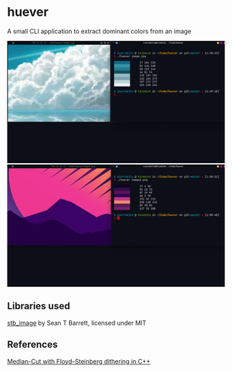 # huever

A small CLI application to extract dominant colors from an image

![img1](https://github.com/2bit-hack/huever/blob/master/img/huever1.png)
![img2](https://github.com/2bit-hack/huever/blob/master/img/huever2.png)

## Libraries used

[stb_image](https://github.com/nothings/stb) by Sean T Barrett, licensed under MIT

## References

[Median-Cut with Floyd–Steinberg dithering in C++](https://indiegamedev.net/2020/01/17/median-cut-with-floyd-steinberg-dithering-in-c/)